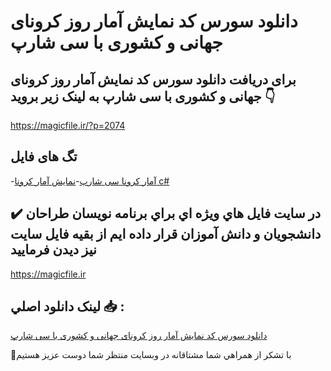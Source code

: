# دانلود سورس کد نمایش آمار روز کرونای جهانی و کشوری با سی شارپ

## برای دریافت دانلود سورس کد نمایش آمار روز کرونای جهانی و کشوری با سی شارپ به لینک زیر بروید 👇

https://magicfile.ir/?p=2074

## تگ های فایل

-[آمار کرونا سی شارپ](https://magicfile.ir/product/%d8%b3%d9%88%d8%b1%d8%b3-%da%a9%d8%af-%d9%86%d9%85%d8%a7%db%8c%d8%b4-%d8%a2%d9%85%d8%a7%d8%b1-%d8%b1%d9%88%d8%b2-%da%a9%d8%b1%d9%88%d9%86%d8%a7%db%8c-%d8%b3%db%8c-%d8%b4%d8%a7%d8%b1%d9%be/)-[نمایش آمار کرونا c#](https://magicfile.ir/product/%d8%b3%d9%88%d8%b1%d8%b3-%da%a9%d8%af-%d9%86%d9%85%d8%a7%db%8c%d8%b4-%d8%a2%d9%85%d8%a7%d8%b1-%d8%b1%d9%88%d8%b2-%da%a9%d8%b1%d9%88%d9%86%d8%a7%db%8c-%d8%b3%db%8c-%d8%b4%d8%a7%d8%b1%d9%be/)

## ✔️ در سايت فايل هاي ويژه اي براي برنامه نويسان طراحان دانشجويان و دانش آموزان قرار داده ايم از بقيه فايل سايت نيز ديدن فرماييد

https://magicfile.ir


## لينک دانلود اصلي 📥 :

[دانلود سورس کد نمایش آمار روز کرونای جهانی و کشوری با سی شارپ](https://magicfile.ir/product/%d8%b3%d9%88%d8%b1%d8%b3-%da%a9%d8%af-%d9%86%d9%85%d8%a7%db%8c%d8%b4-%d8%a2%d9%85%d8%a7%d8%b1-%d8%b1%d9%88%d8%b2-%da%a9%d8%b1%d9%88%d9%86%d8%a7%db%8c-%d8%b3%db%8c-%d8%b4%d8%a7%d8%b1%d9%be/) 


🙏با تشکر از همراهي شما مشتاقانه در وبسایت منتظر شما دوست عزیز هستیم

